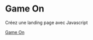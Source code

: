 # Game On

Créez une landing page avec Javascript

[Game On](https://juliemoreau01.github.io/MoreauJulie_4_20072021/starterOnly/index.html)
